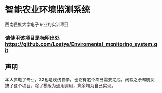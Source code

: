 # 智能农业环境监测系统
西南民族大学电子专业的实训项目

### 请使用该项目是标明出处 https://github.com/Lostye/Enviromental_monitoring_system.git

## 声明

本人非电子专业，32也是浅浅自学，也没有这个项目需要完成，闲暇之余帮朋友搞了这个项目，除了模版为通用调用，剩余均为自己实现。



